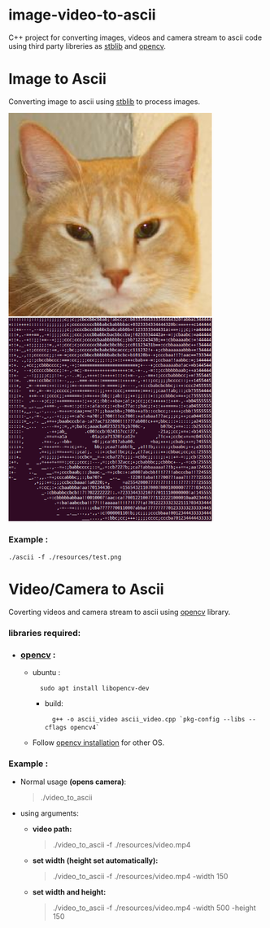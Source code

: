 # image-video-to-ascii

C++ project for converting images, videos and camera stream to ascii code using third party libreries as [stblib](https://github.com/nothings/stb) and [opencv](https://github.com/opencv/opencv).

# Image to Ascii
Converting image to ascii using [stblib](https://github.com/nothings/stb) to process images.

<img src="resources/test.png" height="400" width="400"> <img src="resources/result.png" height="400" width="400">

### Example :

    ./ascii -f ./resources/test.png

# Video/Camera to Ascii
Coverting videos and camera stream to ascii using [opencv](https://github.com/opencv/opencv) library.

### libraries required:
* ### [opencv](https://github.com/opencv/opencv) :
    * ubuntu :<br>

            sudo apt install libopencv-dev

        * build:<br>

                g++ -o ascii_video ascii_video.cpp `pkg-config --libs --cflags opencv4`

    * Follow [opencv installation](https://docs.opencv.org/4.x/df/d65/tutorial_table_of_content_introduction.html) for other OS.

### Example :
* Normal usage **(opens camera)**:

    > ./video_to_ascii

* using arguments:

    * **video path:**

        > ./video_to_ascii -f ./resources/video.mp4

    * **set width (height set automatically):**

        > ./video_to_ascii -f ./resources/video.mp4 -width 150

    * **set width and height:**

        > ./video_to_ascii -f ./resources/video.mp4 -width 500 -height 150
